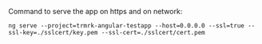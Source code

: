 Command to serve the app on https and on network:

```
ng serve --project=trmrk-angular-testapp --host=0.0.0.0 --ssl=true --ssl-key=./sslcert/key.pem --ssl-cert=./sslcert/cert.pem
```
